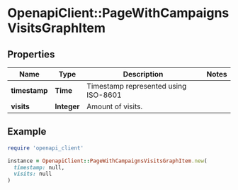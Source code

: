# OpenapiClient::PageWithCampaignsVisitsGraphItem

## Properties

| Name | Type | Description | Notes |
| ---- | ---- | ----------- | ----- |
| **timestamp** | **Time** | Timestamp represented using ISO-8601 |  |
| **visits** | **Integer** | Amount of visits. |  |

## Example

```ruby
require 'openapi_client'

instance = OpenapiClient::PageWithCampaignsVisitsGraphItem.new(
  timestamp: null,
  visits: null
)
```

